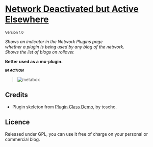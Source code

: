 # [Network Deactivated but Active Elsewhere](https://github.com/brasofilo/Network-Deactivated-but-Active-Elsewhere)
<sub>Version 1.0</sub>

*Shows an indicator in the Network Plugins page  
whether a plugin is being used by any blog of the network.  
Shows the list of blogs on rollover.*

**Better used as a mu-plugin.**


<sup>***IN ACTION***</sup>  
>![metabox](https://raw.github.com/brasofilo/Network-Deactivated-but-Active-Elsewhere/master/screenshot.png)


## Credits
 - Plugin skeleton from [Plugin Class Demo](https://gist.github.com/3804204), by toscho. 

## Licence
Released under GPL, you can use it free of charge on your personal or commercial blog.